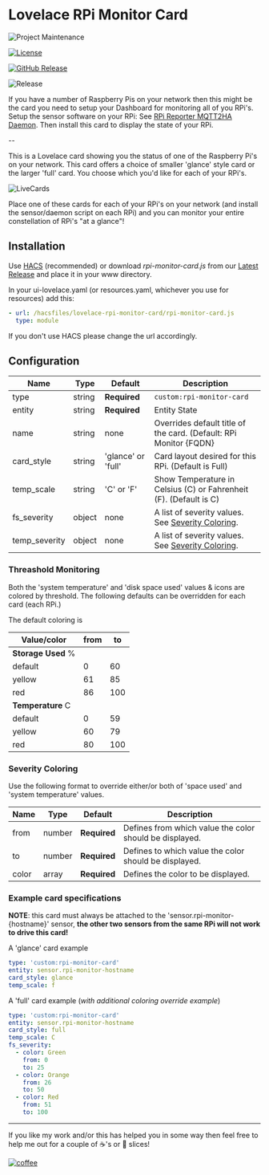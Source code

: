 # Lovelace RPi Monitor Card

![Project Maintenance][maintenance-shield]

[![License][license-shield]](LICENSE)

[![GitHub Release][releases-shield]][releases]

![Release](https://github.com/ironsheep/lovelace-rpi-monitor-card/workflows/Release/badge.svg)

If you have a number of Raspberry Pis on your network then this might be the card you need to setup your Dashboard for monitoring all of you RPi's.  Setup the sensor software on your RPi: See [RPi Reporter MQTT2HA Daemon](https://github.com/ironsheep/RPi-Reporter-MQTT2HA-Daemon). Then install this card to display the state of your RPi.

--

This is a Lovelace card showing you the status of one of the Raspberry Pi's on your network. This card offers a choice of smaller 'glance' style card or the larger 'full' card. You choose which you'd like for each of your RPi's.

![LiveCards](https://user-images.githubusercontent.com/540005/88344532-06257180-cd01-11ea-88ff-fac51d5ca5e6.png)

Place one of these cards for each of your RPi's on your network (and install the sensor/daemon script on each RPi) and you can monitor your entire constellation of RPi's "at a glance"!


## Installation

Use [HACS](https://github.com/custom-components/hacs) (recommended)
or download _rpi-monitor-card.js_ from our [Latest Release](https://github.com/ironsheep/lovelace-rpi-monitor-card/releases/latest) and place it in your www directory.

In your ui-lovelace.yaml (or resources.yaml, whichever you use for resources) add this:

```yaml
- url: /hacsfiles/lovelace-rpi-monitor-card/rpi-monitor-card.js
  type: module
```

If you don't use HACS please change the url accordingly.

## Configuration

| Name          | Type   | Default            | Description                                                           |
| ------------- | ------ | ------------------ | --------------------------------------------------------------------- |
| type          | string | **Required**       | `custom:rpi-monitor-card`                                             |
| entity        | string | **Required**       | Entity State                                                          |
| name          | string | none               | Overrides default title of the card. (Default: RPi Monitor {FQDN}                                 |
| card_style    | string | 'glance' or 'full' | Card layout desired for this RPi. (Default is Full)                   |
| temp_scale    | string | 'C' or 'F'         | Show Temperature in Celsius (C) or Fahrenheit (F). (Default is C)     |
| fs_severity   | object | none               | A list of severity values. See [Severity Coloring](#severity-coloring). |
| temp_severity | object | none               | A list of severity values. See [Severity Coloring](#severity-coloring). |


### Threashold Monitoring

Both the 'system temperature' and 'disk space used' values & icons are colored by threshold. The following defaults can be overridden for each card (each RPi.)

The default coloring is

| **Value**/color       | from            | to                                          
| ------------- | ------ | ------------------ 
| **Storage Used** % ||
| default| 0 | 60 
| yellow| 61| 85 
|red | 86 | 100 
| **Temperature** C ||
|default| 0 | 59 
| yellow| 60 | 79 
| red| 80 | 100 


### Severity Coloring
Use the following format to override either/or both of 'space used' and 'system temperature' values.

| Name  | Type   | Default      | Description                                             |
| ----- | ------ | ------------ | ------------------------------------------------------- |
| from  | number | **Required** | Defines from which value the color should be displayed. |
| to    | number | **Required** | Defines to which value the color should be displayed.   |
| color | array  | **Required** | Defines the color to be displayed.                      |

### Example card specifications

**NOTE**: this card must always be attached to the 'sensor.rpi-monitor-{hostname}' sensor, **the other two sensors from the same RPi will not work to drive this card!**

A 'glance' card example

```yaml
type: 'custom:rpi-monitor-card'
entity: sensor.rpi-monitor-hostname
card_style: glance
temp_scale: f

```

A 'full' card example (*with additional coloring override example*)

```yaml
type: 'custom:rpi-monitor-card'
entity: sensor.rpi-monitor-hostname
card_style: full
temp_scale: C
fs_severity:
  - color: Green
    from: 0
    to: 25
  - color: Orange
    from: 26
    to: 50
  - color: Red
    from: 51
    to: 100
```

---

If you like my work and/or this has helped you in some way then feel free to help me out for a couple of :coffee:'s or :pizza: slices!

[![coffee](https://www.buymeacoffee.com/assets/img/custom_images/black_img.png)](https://www.buymeacoffee.com/ironsheep)


[maintenance-shield]: https://img.shields.io/badge/maintainer-S%20M%20Moraco%20%40ironsheepbiz-blue.svg?style=for-the-badge
[hacs-shield]: https://img.shields.io/badge/HACS-Default-orange.svg?style=for-the-badge
[license-shield]: https://camo.githubusercontent.com/bc04f96d911ea5f6e3b00e44fc0731ea74c8e1e9/68747470733a2f2f696d672e736869656c64732e696f2f6769746875622f6c6963656e73652f69616e74726963682f746578742d646976696465722d726f772e7376673f7374796c653d666f722d7468652d6261646765
[releases-shield]: https://img.shields.io/github/release/ironsheep/lovelace-rpi-monitor-card.svg?style=for-the-badge
[releases]: https://github.com/ironsheep/lovelace-rpi-monitor-card/releases
